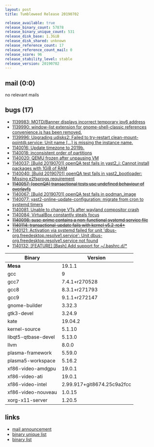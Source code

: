 ```yaml
---
layout: post
title: Tumbleweed Release 20190702

release_available: true
release_binary_count: 57878
release_binary_unique_count: 531
release_disk_base: 1.3GiB
release_disk_shared: unknown
release_reference_count: 17
release_reference_count_mail: 0
release_score: 96
release_stability_level: stable
release_version: 20190702
---
```


## mail (0:0)

no relevant mails

## bugs (17)

<!--more-->

- [1139983: MOTD/Banner displays incorrect temporary ipv6 address](https://bugzilla.opensuse.org/show_bug.cgi?id=1139983)
- [1139990: window-list extension for gnome-shell-classic references convenience.js has been removed.](https://bugzilla.opensuse.org/show_bug.cgi?id=1139990)
- [1139996: Upgrading udisks2: Failed to try-restart clean-mount-point@.service: Unit name \[...\] is missing the instance name.](https://bugzilla.opensuse.org/show_bug.cgi?id=1139996)
- [1140016: Update timezone to 2019b.](https://bugzilla.opensuse.org/show_bug.cgi?id=1140016)
- [1140018: inconsistent order of partitions](https://bugzilla.opensuse.org/show_bug.cgi?id=1140018)
- [1140020: QEMU frozen after unpausing VM](https://bugzilla.opensuse.org/show_bug.cgi?id=1140020)
- [1140037: \[Build 20190701\] openQA test fails in yast2_i: Cannot install packages with 1GiB of RAM](https://bugzilla.opensuse.org/show_bug.cgi?id=1140037)
- [1140040: \[Build 20190701\] openQA test fails in yast2_bootloader: Missing e2fsprogs requirement](https://bugzilla.opensuse.org/show_bug.cgi?id=1140040)
- ~~[1140057: \[openQA\] transactional tests use undefined behaviour of overlayfs](https://bugzilla.opensuse.org/show_bug.cgi?id=1140057)~~
- [1140067: \[Build 20190701\] openQA test fails in podman_image](https://bugzilla.opensuse.org/show_bug.cgi?id=1140067)
- [1140077: yast2-online-update-configuration: migrate from cron to systemd timers](https://bugzilla.opensuse.org/show_bug.cgi?id=1140077)
- [1140081: Unable to change VTs after wayland compositor crash](https://bugzilla.opensuse.org/show_bug.cgi?id=1140081)
- [1140084: VirtualBox constantly steals focus](https://bugzilla.opensuse.org/show_bug.cgi?id=1140084)
- ~~[1140098: suse-prime contains a non-functional systemd service file](https://bugzilla.opensuse.org/show_bug.cgi?id=1140098)~~
- ~~[1140114: transactional-update fails with kernel v5.2-rc4+](https://bugzilla.opensuse.org/show_bug.cgi?id=1140114)~~
- [1140121: Activation via systemd failed for unit 'dbus-org.freedesktop.resolve1.service': Unit dbus-org.freedesktop.resolve1.service not found](https://bugzilla.opensuse.org/show_bug.cgi?id=1140121)
- [1140132: \[FEATURE\] \[Bash\] Add support for ~/.bashrc.d/*](https://bugzilla.opensuse.org/show_bug.cgi?id=1140132)

Binary | Version
--- | ---
**Mesa** | 19.1.1
gcc | 9
gcc7 | 7.4.1+r270528
gcc8 | 8.3.1+r271793
gcc9 | 9.1.1+r272147
gnome-builder | 3.32.3
gtk3-devel | 3.24.9
kate | 19.04.2
kernel-source | 5.1.10
libqt5-qtbase-devel | 5.13.0
llvm | 8.0.0
plasma-framework | 5.59.0
plasma5-workspace | 5.16.2
xf86-video-amdgpu | 19.0.1
xf86-video-ati | 19.0.1
xf86-video-intel | 2.99.917+git8674.25c9a2fcc
xf86-video-nouveau | 1.0.15
xorg-x11-server | 1.20.5

## links

- [mail announcement](https://lists.opensuse.org/opensuse-factory/2019-07/msg00068.html)
- [binary unique list](http://download.opensuse.org/history/20190702/rpm.unique.list)
- [binary list](http://download.opensuse.org/history/20190702/rpm.list)
